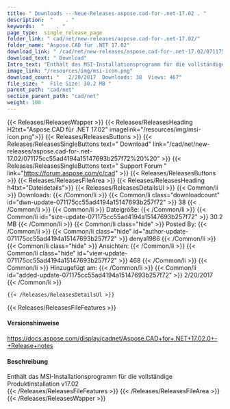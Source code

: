 ```yaml
---
title: " Downloads ---Neue-Releases-aspose.cad-for-.net-17.02 . "
description:  "    . " 
keywords:  "    . " 
page_type:  single_release_page
folder_link: " cad/net/new-releases/aspose.cad-for-.net-17.02/"
folder_name: "Aspose.CAD für .NET 17.02"
download_link: " /cad/net/new-releases/aspose.cad-for-.net-17.02/071175cc55ad4194a15147693b257f72"
download_text: " Download"
Intro_text: "Enthält das MSI-Installationsprogramm für die vollständige Produktinstallation v17.02"
image_link: "/resources/img/msi-icon.png"
download_count: "   2/20/2017  Downloads: 38  Views: 467"
file_size: "  File Size: 30.2 MB "
parent_path: "cad/net"
section_parent_path: "cad/net"
weight: 100
---
```


{{< Releases/ReleasesWapper >}}
  {{< Releases/ReleasesHeading H2txt="Aspose.CAD für .NET 17.02" imagelink="/resources/img/msi-icon.png">}}
  {{< Releases/ReleasesButtons >}}
    {{< Releases/ReleasesSingleButtons text=" Download" link="/cad/net/new-releases/aspose.cad-for-.net-17.02/071175cc55ad4194a15147693b257f72%20%20" >}}
    {{< Releases/ReleasesSingleButtons text=" Support Forum " link="https://forum.aspose.com/c/cad" >}}
  {{< Releases/ReleasesButtons >}}
  {{< Releases/ReleasesFileArea >}}
    {{< Releases/ReleasesHeading h4txt="Dateidetails">}}
    {{< Releases/ReleasesDetailsUl >}}
            {{< Common/li >}} Downloads: {{< /Common/li >}}
      {{< Common/li class="downloadcount" id="dwn-update-071175cc55ad4194a15147693b257f72" >}} 38 {{< /Common/li >}}
      {{< Common/li >}} Dateigröße: {{< /Common/li >}}
      {{< Common/li id="size-update-071175cc55ad4194a15147693b257f72" >}} 30.2 MB {{< /Common/li >}} 
      {{< Common/li  class="hide" >}} Posted By: {{< /Common/li >}} 
      {{< Common/li class="hide" id="author-update-071175cc55ad4194a15147693b257f72" >}} denya1986 {{< /Common/li >}}
      {{< Common/li class="hide" >}} Ansichten: {{< /Common/li >}}
      {{< Common/li class="hide" id="view-update-071175cc55ad4194a15147693b257f72" >}} 468 {{< /Common/li >}}
      {{< Common/li >}} Hinzugefügt am: {{< /Common/li >}}
      {{< Common/li id="added-update-071175cc55ad4194a15147693b257f72" >}} 2/20/2017 {{< /Common/li >}} 

    {{< /Releases/ReleasesDetailsUl >}}

  {{< Releases/ReleasesFileFeatures >}}
      <h4>Versionshinweise</h4><div> <a href="https://docs.aspose.com/display/cadnet/Aspose.CAD+for+.NET+17.02.0+-+Release+notes">https://docs.aspose.com/display/cadnet/Aspose.CAD+for+.NET+17.02.0+-+Release+notes</a></div><h4> Beschreibung</h4><div class="HTMLDescription"> Enthält das MSI-Installationsprogramm für die vollständige Produktinstallation v17.02</div>
  {{< /Releases/ReleasesFileFeatures >}}
 {{< /Releases/ReleasesFileArea >}}
{{< /Releases/ReleasesWapper >}}



